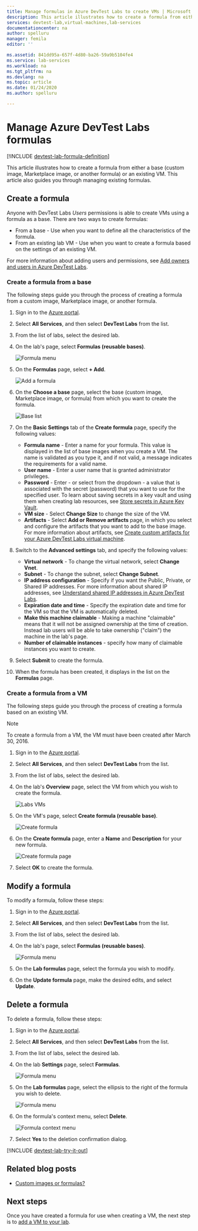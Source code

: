 ```yaml
---
title: Manage formulas in Azure DevTest Labs to create VMs | Microsoft Docs
description: This article illustrates how to create a formula from either a base (custom image, Marketplace image, or another formula) or an existing VM.
services: devtest-lab,virtual-machines,lab-services
documentationcenter: na
author: spelluru
manager: femila
editor: ''

ms.assetid: 841dd95a-657f-4d80-ba26-59a9b5104fe4
ms.service: lab-services
ms.workload: na
ms.tgt_pltfrm: na
ms.devlang: na
ms.topic: article
ms.date: 01/24/2020
ms.author: spelluru

---
```

# Manage Azure DevTest Labs formulas

[!INCLUDE [devtest-lab-formula-definition](../../includes/devtest-lab-formula-definition.md)]

This article illustrates how to create a formula from either a base (custom image, Marketplace image, or another formula) or an existing VM. This article also guides you through managing existing formulas.

## Create a formula
Anyone with DevTest Labs *Users* permissions is able to create VMs using a formula as a base. 
There are two ways to create formulas: 

* From a base - Use when you want to define all the characteristics of the formula.
* From an existing lab VM - Use when you want to create a formula based on the settings of an existing VM.

For more information about adding users and permissions, see [Add owners and users in Azure DevTest Labs](./devtest-lab-add-devtest-user.md).

### Create a formula from a base
The following steps guide you through the process of creating a formula from a custom image, Marketplace image, or another formula.

1. Sign in to the [Azure portal](https://go.microsoft.com/fwlink/p/?LinkID=525040).

2. Select **All Services**, and then select **DevTest Labs** from the list.

3. From the list of labs, select the desired lab.  

4. On the lab's page, select **Formulas (reusable bases)**.
   
    ![Formula menu](./media/devtest-lab-create-formulas/lab-settings-formulas.png)

5. On the **Formulas** page, select **+ Add**.
   
    ![Add a formula](./media/devtest-lab-create-formulas/add-formula.png)

6. On the **Choose a base** page, select the base (custom image, Marketplace image, or formula) from which you want to create the formula.
   
    ![Base list](./media/devtest-lab-create-formulas/base-list.png)

7. On the **Basic Settings** tab of the **Create formula** page, specify the following values:
   
	* **Formula name** - Enter a name for your formula. This value is displayed in the list of base images when you create a VM. The name is validated as you type it, and if not valid, a message indicates the requirements for a valid name.
	* **User name** - Enter a user name that is granted administrator privileges.
	* **Password** - Enter - or select from the dropdown - a value that is associated with the secret (password) that you want to use for the specified user. To learn about saving secrets in a key vault and using them when creating lab resources, see [Store secrets in Azure Key Vault](devtest-lab-store-secrets-in-key-vault.md).
	* **VM size** - Select **Change Size** to change the size of the VM. 
	* **Artifacts** - Select **Add or Remove artifacts** page, in which you select and configure the artifacts that you want to add to the base image. For more information about artifacts, see [Create custom artifacts for your Azure DevTest Labs virtual machine](devtest-lab-artifact-author.md).
8. Switch to the **Advanced settings** tab, and specify the following values:
    - **Virtual network** - To change the virtual network, select **Change Vnet**. 
    - **Subnet** - To change the subnet, select **Change Subnet**. 
    - **IP address configuration** - Specify if you want the Public, Private, or Shared IP addresses. For more information about shared IP addresses, see [Understand shared IP addresses in Azure DevTest Labs](./devtest-lab-shared-ip.md).
    - **Expiration date and time** - Specify the expiration date and time for the VM so that the VM is automatically deleted. 
    - **Make this machine claimable** - Making a machine "claimable" means that it will not be assigned ownership at the time of creation. Instead lab users will be able to take ownership ("claim") the machine in the lab's page.     
    - **Number of claimable instances** - specify how many of claimable instances you want to create. 
8. Select **Submit** to create the formula.

9. When the formula has been created, it displays in the list on the **Formulas** page.

### Create a formula from a VM
The following steps guide you through the process of creating a formula based on an existing VM. 

> [!NOTE]
> To create a formula from a VM, the VM must have been created after March 30, 2016. 
> 
> 

1. Sign in to the [Azure portal](https://go.microsoft.com/fwlink/p/?LinkID=525040).
2. Select **All Services**, and then select **DevTest Labs** from the list.
3. From the list of labs, select the desired lab.  
4. On the lab's **Overview** page, select the VM from which you wish to create the formula.
   
    ![Labs VMs](./media/devtest-lab-create-formulas/my-vms.png)
5. On the VM's page, select **Create formula (reusable base)**.
   
    ![Create formula](./media/devtest-lab-create-formulas/create-formula-menu.png)
6. On the **Create formula** page, enter a **Name** and **Description** for your new formula.
   
    ![Create formula page](./media/devtest-lab-create-formulas/create-formula-blade.png)
7. Select **OK** to create the formula.

## Modify a formula
To modify a formula, follow these steps:

1. Sign in to the [Azure portal](https://go.microsoft.com/fwlink/p/?LinkID=525040).
2. Select **All Services**, and then select **DevTest Labs** from the list.
3. From the list of labs, select the desired lab.  
4. On the lab's page, select **Formulas (reusable bases)**.
   
    ![Formula menu](./media/devtest-lab-manage-formulas/lab-settings-formulas.png)
5. On the **Lab formulas** page, select the formula you wish to modify.
6. On the **Update formula** page, make the desired edits, and select **Update**.

## Delete a formula
To delete a formula, follow these steps:

1. Sign in to the [Azure portal](https://go.microsoft.com/fwlink/p/?LinkID=525040).
2. Select **All Services**, and then select **DevTest Labs** from the list.
3. From the list of labs, select the desired lab.  
4. On the lab **Settings** page, select **Formulas**.
   
    ![Formula menu](./media/devtest-lab-manage-formulas/lab-settings-formulas.png)
5. On the **Lab formulas** page, select the ellipsis to the right of the formula you wish to delete.
   
    ![Formula menu](./media/devtest-lab-manage-formulas/lab-formulas-blade.png)
6. On the formula's context menu, select **Delete**.
   
    ![Formula context menu](./media/devtest-lab-manage-formulas/formula-delete-context-menu.png)
7. Select **Yes** to the deletion confirmation dialog.

[!INCLUDE [devtest-lab-try-it-out](../../includes/devtest-lab-try-it-out.md)]

## Related blog posts
* [Custom images or formulas?](https://blogs.msdn.microsoft.com/devtestlab/2016/04/06/custom-images-or-formulas/)

## Next steps
Once you have created a formula for use when creating a VM, the next step is to [add a VM to your lab](devtest-lab-add-vm.md).

